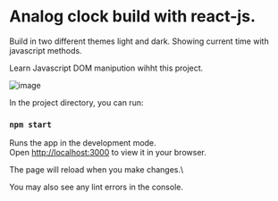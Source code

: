 # Analog clock build with react-js.
Build in two different themes light and dark.
Showing current time with javascript methods.

Learn Javascript DOM manipution wihht this project.


![image](https://user-images.githubusercontent.com/86045185/204079586-2b0d3378-eca4-4659-9fc4-944ec7ce255d.png)




In the project directory, you can run:
    
### `npm start`

Runs the app in the development mode.\
Open [http://localhost:3000](http://localhost:3000) to view it in your browser.

The page will reload when you make changes.\

You may also see any lint errors in the console.

